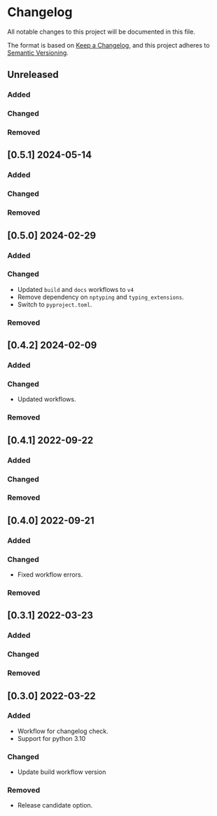 # Changelog

All notable changes to this project will be documented in this file.

The format is based on [Keep a Changelog](https://keepachangelog.com/en/1.0.0/),
and this project adheres to [Semantic Versioning](https://semver.org/spec/v2.0.0.html).

## Unreleased

### Added

### Changed

### Removed


## [0.5.1] 2024-05-14

### Added

### Changed

### Removed


## [0.5.0] 2024-02-29

### Added

### Changed

* Updated `build` and `docs` workflows to `v4`
* Remove dependency on `nptyping` and `typing_extensions`.
* Switch to `pyproject.toml`.

### Removed


## [0.4.2] 2024-02-09

### Added

### Changed

* Updated workflows.

### Removed


## [0.4.1] 2022-09-22

### Added

### Changed

### Removed


## [0.4.0] 2022-09-21

### Added

### Changed

* Fixed workflow errors.

### Removed


## [0.3.1] 2022-03-23

### Added

### Changed

### Removed


## [0.3.0] 2022-03-22

### Added

* Workflow for changelog check.
* Support for python 3.10

### Changed

* Update build workflow version

### Removed

* Release candidate option.
